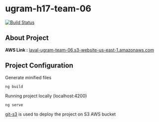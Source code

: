 # ugram-h17-team-06

[![Build Status](https://travis-ci.com/GLO3102/ugram-h17-team-06.svg?token=aFfqYprXthpFtCp3eomp&branch=master)](https://travis-ci.com/GLO3102/ugram-h17-team-06)



## About Project

**AWS Link :** [laval-ugram-team-06.s3-website-us-east-1.amazonaws.com](http://laval-ugram-team-06.s3-website-us-east-1.amazonaws.com/)



## Project Configuration

Generate minified files

``````
ng build
``````

Running project locally (localhost:4200)

```
ng serve
```



[git-s3](https://github.com/schickling/git-s3) is used to deploy the project on S3 AWS bucket